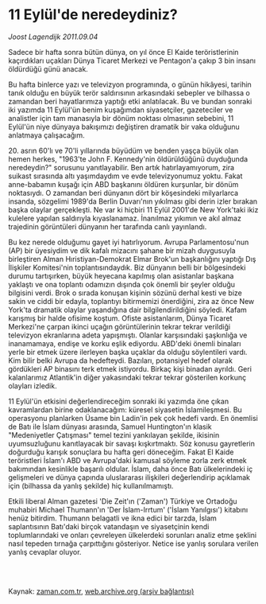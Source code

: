 # 11 Eylül'de neredeydiniz?

*Joost Lagendijk 2011.09.04*

<td class="columnist-detail">
<p>Sadece bir hafta sonra bütün dünya, on yıl önce El Kaide teröristlerinin kaçırdıkları uçakları Dünya Ticaret Merkezi ve Pentagon'a çakıp 3 bin insanı öldürdüğü günü anacak.</p>
<p>
<div id="haberMetinDiv">
<p>Bu hafta binlerce yazı ve televizyon programında, o günün hikâyesi, tarihin tanık olduğu en büyük terör saldırısının arkasındaki sebepler ve bilhassa o zamandan beri hayatlarımıza yaptığı etki anlatılacak. Bu ve bundan sonraki iki yazımda 11 Eylül'ün benim kuşağımdan siyasetçiler, gazeteciler ve analistler için tam manasıyla bir dönüm noktası olmasının sebebini, 11 Eylül'ün niye dünyaya bakışımızı değiştiren dramatik bir vaka olduğunu anlatmaya çalışacağım.
<p>20. asrın 60'lı ve 70'li yıllarında büyüdüm ve benden yaşça büyük olan hemen herkes, "1963'te John F. Kennedy'nin öldürüldüğünü duyduğunda neredeydin?" sorusunu yanıtlayabilir. Ben artık hatırlayamıyorum, zira suikast sırasında altı yaşımdaydım ve evde televizyonumuz yoktu. Fakat anne-babamın kuşağı için ABD başkanını öldüren kurşunlar, bir dönüm noktasıydı. O zamandan beri dünyanın dört bir köşesindeki milyarlarca insanda, sözgelimi 1989'da Berlin Duvarı'nın yıkılması gibi derin izler bırakan başka olaylar gerçekleşti. Ne var ki hiçbiri 11 Eylül 2001'de New York'taki ikiz kulelere yapılan saldırıyla kıyaslanamaz. İnanılmaz yıkımın ve akıl almaz trajedinin görüntüleri dünyanın her tarafında canlı yayınlandı.
<p>Bu kez nerede olduğumu gayet iyi hatırlıyorum. Avrupa Parlamentosu'nun (AP) bir üyesiydim ve dik kafalı mizacını şahane bir mizah duygusuyla birleştiren Alman Hıristiyan-Demokrat Elmar Brok'un başkanlığını yaptığı Dış İlişkiler Komitesi'nin toplantısındaydık. Biz dünyanın belli bir bölgesindeki durumu tartışırken, büyük heyecana kapılmış olan asistanlar başkana yaklaştı ve ona toplantı odamızın dışında çok önemli bir şeyler olduğu bilgisini verdi. Brok o sırada konuşan kişinin sözünü derhal kesti ve bize sakin ve ciddi bir edayla, toplantıyı bitirmemizi önerdiğini, zira az önce New York'ta dramatik olaylar yaşandığına dair bilgilendirildiğini söyledi. Kafam karışmış bir halde ofisime koştum. Ofiste asistanlarım, Dünya Ticaret Merkezi'ne çarpan ikinci uçağın görüntülerinin tekrar tekrar verildiği televizyon ekranlarına adeta yapışmıştı. Olanlar karşısındaki şaşkınlığa ve inanamamaya, endişe ve korku eşlik ediyordu. ABD'deki önemli binaları yerle bir etmek üzere ilerleyen başka uçaklar da olduğu söylentileri vardı. Kim bilir belki Avrupa da hedefteydi. Bazıları, potansiyel hedef olarak gördükleri AP binasını terk etmek istiyordu. Birkaç kişi binadan ayrıldı. Geri kalanlarımız Atlantik'in diğer yakasındaki tekrar tekrar gösterilen korkunç olayları izledik.
<p>11 Eylül'ün etkisini değerlendireceğim sonraki iki yazımda öne çıkan kavramlardan birine odaklanacağım: küresel siyasetin İslamileşmesi. Bu operasyonu planlarken Üsame bin Ladin'in pek çok hedefi vardı. En önemlisi de Batı ile İslam dünyası arasında, Samuel Huntington'ın klasik "Medeniyetler Çatışması" temel tezini yankılayan şekilde, ikisinin uyumsuzluğunu kanıtlayacak bir savaşı kışkırtmaktı. Söz konusu gayretlerin doğurduğu karışık sonuçlara bu hafta geri döneceğim. Fakat El Kaide teröristleri İslam'ı ABD ve Avrupa'daki kamusal söyleme zorla zerk etmek bakımından kesinlikle başarılı oldular. İslam, daha önce Batı ülkelerindeki iç gelişmeleri ve dünya çapında uluslararası ilişkileri değerlendirip açıklamak için (bilhassa da yanlış şekilde) hiç kullanılmamıştı.
<p>Etkili liberal Alman gazetesi 'Die Zeit'ın ('Zaman') Türkiye ve Ortadoğu muhabiri Michael Thumann'ın 'Der İslam-Irrtum' ('İslam Yanılgısı') kitabını henüz bitirdim. Thumann belagatli ve ikna edici bir tarzda, İslam saplantısının Batı'daki birçok vatandaşın ve siyasetçinin kendi toplumlarındaki ve onları çevreleyen ülkelerdeki sorunları analiz etme şeklini nasıl tepeden tırnağa çarpıttığını gösteriyor. Netice ise yanlış sorulara verilen yanlış cevaplar oluyor. </p></p></p></p></p></div>
</p>


<p><br>
		 </br></p></td>

Kaynak: [zaman.com.tr](http://zaman.com.tr/yazar.do?yazino=1176190), [web.archive.org (arşiv bağlantısı)](http://web.archive.org/web/20111005033115/http://zaman.com.tr:80/yazar.do?yazino=1176190)
